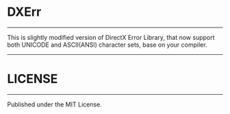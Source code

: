 # DXErr

---

This is slightly modified version of DirectX Error Library, that now
support both UNICODE and ASCII(ANSI) character sets, base on your compiler.

---

# LICENSE

---

Published under the MIT License.
